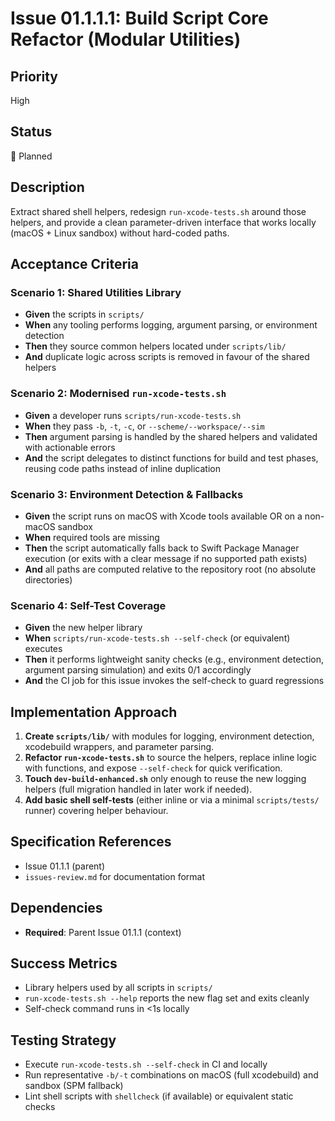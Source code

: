 # Issue 01.1.1.1: Build Script Core Refactor (Modular Utilities)

## Priority
High

## Status
🔄 Planned

## Description
Extract shared shell helpers, redesign `run-xcode-tests.sh` around those helpers, and provide a clean parameter-driven interface that works locally (macOS + Linux sandbox) without hard-coded paths.

## Acceptance Criteria

### Scenario 1: Shared Utilities Library
- **Given** the scripts in `scripts/`
- **When** any tooling performs logging, argument parsing, or environment detection
- **Then** they source common helpers located under `scripts/lib/`
- **And** duplicate logic across scripts is removed in favour of the shared helpers

### Scenario 2: Modernised `run-xcode-tests.sh`
- **Given** a developer runs `scripts/run-xcode-tests.sh`
- **When** they pass `-b`, `-t`, `-c`, or `--scheme/--workspace/--sim`
- **Then** argument parsing is handled by the shared helpers and validated with actionable errors
- **And** the script delegates to distinct functions for build and test phases, reusing code paths instead of inline duplication

### Scenario 3: Environment Detection & Fallbacks
- **Given** the script runs on macOS with Xcode tools available OR on a non-macOS sandbox
- **When** required tools are missing
- **Then** the script automatically falls back to Swift Package Manager execution (or exits with a clear message if no supported path exists)
- **And** all paths are computed relative to the repository root (no absolute directories)

### Scenario 4: Self-Test Coverage
- **Given** the new helper library
- **When** `scripts/run-xcode-tests.sh --self-check` (or equivalent) executes
- **Then** it performs lightweight sanity checks (e.g., environment detection, argument parsing simulation) and exits 0/1 accordingly
- **And** the CI job for this issue invokes the self-check to guard regressions

## Implementation Approach
1. **Create `scripts/lib/`** with modules for logging, environment detection, xcodebuild wrappers, and parameter parsing.
2. **Refactor `run-xcode-tests.sh`** to source the helpers, replace inline logic with functions, and expose `--self-check` for quick verification.
3. **Touch `dev-build-enhanced.sh`** only enough to reuse the new logging helpers (full migration handled in later work if needed).
4. **Add basic shell self-tests** (either inline or via a minimal `scripts/tests/` runner) covering helper behaviour.

## Specification References
- Issue 01.1.1 (parent)
- `issues-review.md` for documentation format

## Dependencies
- **Required**: Parent Issue 01.1.1 (context)

## Success Metrics
- Library helpers used by all scripts in `scripts/`
- `run-xcode-tests.sh --help` reports the new flag set and exits cleanly
- Self-check command runs in <1s locally

## Testing Strategy
- Execute `run-xcode-tests.sh --self-check` in CI and locally
- Run representative `-b/-t` combinations on macOS (full xcodebuild) and sandbox (SPM fallback)
- Lint shell scripts with `shellcheck` (if available) or equivalent static checks
